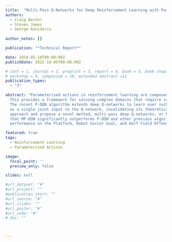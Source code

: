 ```yaml
---
title:  "Multi-Pass Q-Networks for Deep Reinforcement Learning with Parameterised Action Spaces"
authors:
  - Craig Bester
  - Steven James
  - George Konidaris
  
author_notes: []

publication: "*Technical Report*"

date: 2019-05-10T00:00:00Z
publishDate: 2022-10-05T00:00:00Z

# conf = 1, journal = 2, preprint = 3, report = 4, book = 5, book chapter = 6, thesis = 7, patent = 9
# workshop = 9, symposium = 10, extended abstract =11
publication_types:
  - "3"

abstract: "Parameterised actions in reinforcement learning are composed of discrete actions with continuous action-parameters.
  This provides a framework for solving complex domains that require combining high-level actions with flexible control. 
  The recent P-DQN algorithm extends deep Q-networks to learn over such action spaces. However, it treats all action-parameters
  as a single joint input to the Q-network, invalidating its theoretical foundations. We analyse the issues with this 
  approach and propose a novel method, multi-pass deep Q-networks, or MP-DQN, to address them. We empirically demonstrate
  that MP-DQN significantly outperforms P-DQN and other previous algorithms in terms of data efficiency and converged policy
  performance on the Platform, Robot Soccer Goal, and Half Field Offense domains."

featured: true
tags:
  - Reinforcement Learning
  - Parameterised Actions

image:
  focal_point: ''
  preview_only: false

slides: null

#url_dataset: "#"
#url_project: ""
#publication_short: ""
#url_source: "#"
#url_slides: ""
#url_poster: "#"
#url_code: "#"
# doi: ""



---
```

